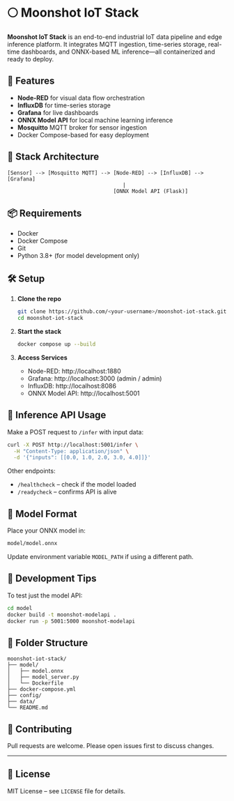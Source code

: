# 🌕 Moonshot IoT Stack

**Moonshot IoT Stack** is an end-to-end industrial IoT data pipeline and edge inference platform. It integrates MQTT ingestion, time-series storage, real-time dashboards, and ONNX-based ML inference—all containerized and ready to deploy.

## 🚀 Features

- **Node-RED** for visual data flow orchestration
- **InfluxDB** for time-series storage
- **Grafana** for live dashboards
- **ONNX Model API** for local machine learning inference
- **Mosquitto** MQTT broker for sensor ingestion
- Docker Compose-based for easy deployment

## 🧱 Stack Architecture

```
[Sensor] --> [Mosquitto MQTT] --> [Node-RED] --> [InfluxDB] --> [Grafana]
                                     |
                                  [ONNX Model API (Flask)]
```

## 📦 Requirements

- Docker
- Docker Compose
- Git
- Python 3.8+ (for model development only)

## 🛠️ Setup

1. **Clone the repo**
   ```bash
   git clone https://github.com/<your-username>/moonshot-iot-stack.git
   cd moonshot-iot-stack
   ```

2. **Start the stack**
   ```bash
   docker compose up --build
   ```

3. **Access Services**
   - Node-RED: http://localhost:1880
   - Grafana: http://localhost:3000 (admin / admin)
   - InfluxDB: http://localhost:8086
   - ONNX Model API: http://localhost:5001

## 🧪 Inference API Usage

Make a POST request to `/infer` with input data:
```bash
curl -X POST http://localhost:5001/infer \
  -H "Content-Type: application/json" \
  -d '{"inputs": [[0.0, 1.0, 2.0, 3.0, 4.0]]}'
```

Other endpoints:
- `/healthcheck` – check if the model loaded
- `/readycheck` – confirms API is alive

## 🧠 Model Format

Place your ONNX model in:  
```bash
model/model.onnx
```

Update environment variable `MODEL_PATH` if using a different path.

## 🧪 Development Tips

To test just the model API:
```bash
cd model
docker build -t moonshot-modelapi .
docker run -p 5001:5000 moonshot-modelapi
```

## 📁 Folder Structure

```
moonshot-iot-stack/
├── model/
│   ├── model.onnx
│   ├── model_server.py
│   └── Dockerfile
├── docker-compose.yml
├── config/
├── data/
└── README.md
```

## 🤝 Contributing

Pull requests are welcome. Please open issues first to discuss changes.

---

## 📄 License

MIT License – see `LICENSE` file for details.
